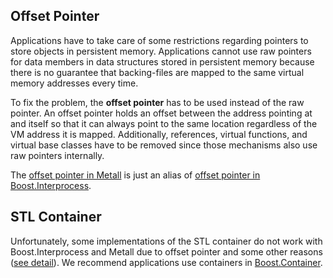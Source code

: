 ## Offset Pointer

Applications have to take care of some restrictions regarding pointers to store objects in persistent memory.
Applications cannot use raw pointers for data members in data structures stored in persistent memory
because there is no guarantee that backing-files are mapped to the same virtual memory addresses every time.

To fix the problem, the **offset pointer** has to be used instead of the raw pointer.
An offset pointer holds an offset between the address pointing at and itself so that it can always point to the same location regardless of the VM address it is mapped.
Additionally, references, virtual functions, and virtual base classes have to be removed since those mechanisms also use raw pointers internally.

The [offset pointer in Metall](https://github.com/KIwabuchi/copperr/blob/develop/include/copperr/offset_ptr.hpp) is just an alias of [offset pointer in Boost.Interprocess](https://www.boost.org/doc/libs/release/doc/html/interprocess/offset_ptr.html).


## STL Container

Unfortunately, some implementations of the STL container do not work with Boost.Interprocess and Metall due to offset pointer and some other reasons ([see detail](https://www.boost.org/doc/libs/release/doc/html/interprocess/allocators_containers.html#interprocess.allocators_containers.containers_explained.stl_container_requirements)).
We recommend applications use containers in [Boost.Container](https://www.boost.org/doc/libs/release/doc/html/container.html).

